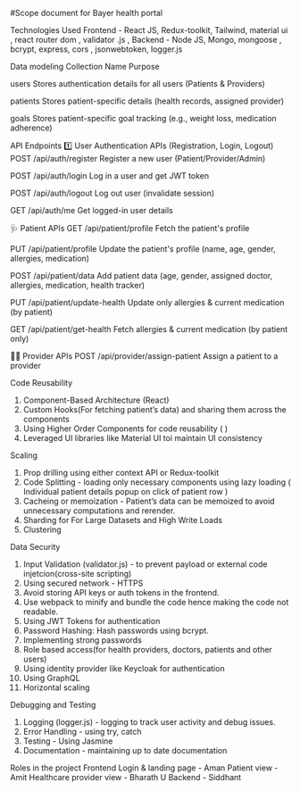 #Scope document for Bayer health portal

Technologies Used
Frontend - React JS, Redux-toolkit, Tailwind, material ui , react router dom , validator .js , 
Backend - Node JS, Mongo, mongoose , bcrypt, express, cors , jsonwebtoken, logger.js

Data modeling
Collection Name
Purpose


users
Stores authentication details for all users (Patients & Providers)


patients
Stores patient-specific details (health records, assigned provider)

 
goals
Stores patient-specific goal tracking (e.g., weight loss, medication adherence)







API Endpoints
 1️⃣ User Authentication APIs (Registration, Login, Logout)
POST
/api/auth/register
Register a new user (Patient/Provider/Admin)

POST
/api/auth/login
Log in a user and get JWT token

POST
/api/auth/logout
Log out user (invalidate session)

GET
/api/auth/me
Get logged-in user details


🩺 Patient APIs
GET
/api/patient/profile
Fetch the patient's profile

PUT
/api/patient/profile
Update the patient's profile (name, age, gender, allergies, medication)

POST
/api/patient/data
Add patient data (age, gender, assigned doctor, allergies, medication, health tracker)

PUT
/api/patient/update-health
Update only allergies & current medication (by patient)

GET
/api/patient/get-health
Fetch allergies & current medication (by patient only)

👨‍⚕️ Provider APIs
POST
/api/provider/assign-patient
Assign a patient to a provider




Code Reusability
1. Component-Based Architecture (React)
2. Custom Hooks(For fetching patient’s data) and sharing them across the components
3. Using Higher Order Components for code reusability (  )
4. Leveraged UI libraries like Material UI toi maintain UI consistency



Scaling
1. Prop drilling using either context API or Redux-toolkit
2. Code Splitting - loading only necessary components using lazy loading ( Individual patient details popup on click of patient row )
3. Cacheing or memoization - Patient’s data can be memoized to avoid unnecessary computations and rerender.
4. Sharding for For Large Datasets and High Write Loads
5. Clustering



Data Security
1. Input Validation (validator.js) - to prevent payload or external code injetcion(cross-site scripting)
2. Using secured network - HTTPS
3. Avoid storing API keys or auth tokens in the frontend.
4. Use webpack to minify and bundle the code hence making the code not readable.
5. Using JWT Tokens for authentication
6. Password Hashing: Hash passwords using bcrypt.
7. Implementing strong passwords
8. Role based access(for health providers, doctors, patients and other users)
9. Using identity provider like Keycloak for authentication
10. Using GraphQL
11. Horizontal scaling



Debugging and Testing
1. Logging (logger.js) - logging to track user activity and debug issues.
2. Error Handling - using try, catch
3. Testing - Using Jasmine
4. Documentation - maintaining up to date documentation



Roles in the project
Frontend
  Login & landing page - Aman
  Patient view - Amit
  Healthcare provider view - Bharath U
Backend - Siddhant
 













